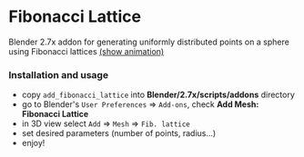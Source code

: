 # Fibonacci Lattice
Blender 2.7x addon for generating uniformly distributed points on a sphere using Fibonacci lattices
[(show animation)](https://raw.github.com/P-i-N/FibonacciLattice/master/animation.gif)

### Installation and usage

 - copy `add_fibonacci_lattice` into **Blender/2.7x/scripts/addons** directory
 - go to Blender's `User Preferences` => `Add-ons`, check **Add Mesh: Fibonacci Lattice**
 - in 3D view select `Add` => `Mesh` => `Fib. lattice`
 - set desired parameters (number of points, radius...)
 - enjoy!
